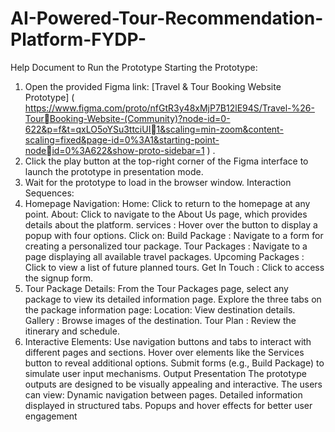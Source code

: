 # AI-Powered-Tour-Recommendation-Platform-FYDP-
Help Document to Run the Prototype
Starting the Prototype:
1. Open the provided Figma link:
[Travel & Tour Booking Website Prototype]
( https://www.figma.com/proto/nfGtR3y48xMjP7B12lE94S/Travel-%26-TourBooking-Website-(Community)?node-id=0-622&p=f&t=qxLO5oYSu3ttciUI1&scaling=min-zoom&content-scaling=fixed&page-id=0%3A1&starting-point-nodeid=0%3A622&show-proto-sidebar=1 ) .
2. Click the play button at the top-right corner of the Figma interface to launch the 
prototype in presentation mode.
3. Wait for the prototype to load in the browser window.
Interaction Sequences:
1. Homepage Navigation:
 Home: Click to return to the homepage at any point.
 About: Click to navigate to the About Us page, which provides details about the 
platform.
 services : Hover over the button to display a popup with four options. Click on:
 Build Package : Navigate to a form for creating a personalized tour package.
 Tour Packages : Navigate to a page displaying all available travel packages.
 Upcoming Packages : Click to view a list of future planned tours.
 Get In Touch : Click to access the signup form.
2. Tour Package Details:
 From the Tour Packages page, select any package to view its detailed information page.
 Explore the three tabs on the package information page:
 Location: View destination details.
 Gallery : Browse images of the destination.
 Tour Plan : Review the itinerary and schedule.
3. Interactive Elements:
 Use navigation buttons and tabs to interact with different pages and sections.
 Hover over elements like the Services button to reveal additional options.
 Submit forms (e.g., Build Package) to simulate user input mechanisms.
Output Presentation
The prototype outputs are designed to be visually appealing and interactive. The users can 
view:
Dynamic navigation between pages.
Detailed information displayed in structured tabs.
Popups and hover effects for better user engagement
